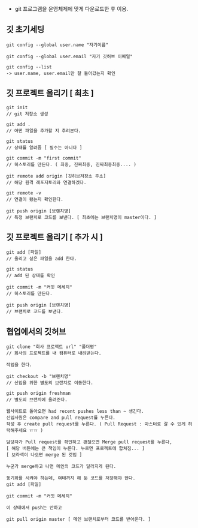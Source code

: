 - git 프로그램을 운영체제에 맞게 다운로드한 후 이용.

깃 초기세팅
--------------------

```git
git config --global user.name "자기이름"

git config --global user.email "자기 깃허브 이메일"

git config --list
-> user.name, user.email만 잘 들어갔는지 확인 
```

깃 프로젝트 올리기 [ 최초 ]
-----------------------------

```git
git init
// git 저장소 생성

git add .
// 어떤 파일을 추가할 지 추려본다.

git status
// 상태를 알려줌 [ 필수는 아니다 ]

git commit -m "first commit"
// 히스토리를 만든다. ( 최종, 진짜최종, 진짜최종최종.... )

git remote add origin [깃허브저장소 주소]
// 해당 원격 레포지토리와 연결하겠다.

git remote -v
// 연결이 됐는지 확인한다.

git push origin [브랜치명]
// 특정 브랜치로 코드를 보낸다. [ 최초에는 브랜치명이 master이다. ]

```

깃 프로젝트 올리기 [ 추가 시 ]
------------------------------

```git
git add [파일]
// 올리고 싶은 파일을 add 한다.

git status
// add 된 상태를 확인

git commit -m "커밋 메세지"
// 히스토리를 만든다.

git push origin [브랜치명]
// 브랜치로 코드를 보낸다.
```

협업에서의 깃허브
-----------------------------

```git
git clone "회사 프로젝트 url" "폴더명"
// 회사의 프로젝트를 내 컴퓨터로 내려받는다.

작업을 한다.

git checkout -b "브랜치명"
// 신입을 위한 별도의 브랜치로 이동한다.

git push origin freshman
// 별도의 브랜치에 올려준다.

웹사이트로 돌아오면 had recent pushes less than ~ 생긴다.
신입사원은 compare and pull request를 누른다.
작성 후 create pull request를 누른다. ( Pull Request : 마스터로 갈 수 있게 허락해주세요 ㅠㅠ )

담당자가 Pull request를 확인하고 괜찮으면 Merge pull request를 누른다,
[ 해당 버튼에는 큰 책임이 누른다. 누르면 프로젝트에 합쳐짐... ]
[ 보라색이 나오면 merge 된 것임 ]

누군가 merge하고 나면 메인의 코드가 달라지게 된다.

동기화를 시켜야 하는데, 여태까지 해 둔 코드를 저장해야 한다.
git add [파일]

git commit -m "커밋 메세지"

이 상태에서 push는 안하고

git pull origin master [ 메인 브랜치로부터 코드를 받아온다. ] 
```
